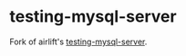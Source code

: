 # testing-mysql-server

Fork of airlift's [testing-mysql-server](https://github.com/airlift/testing-mysql-server). 
